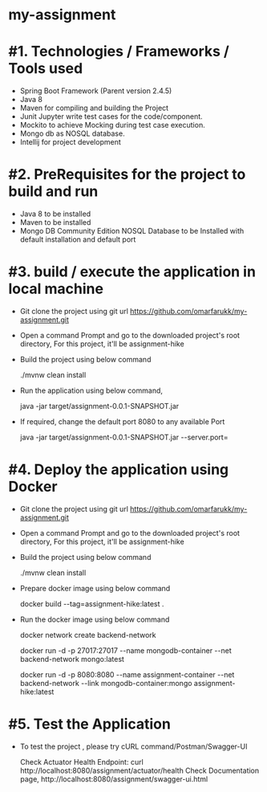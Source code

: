 # my-assignment
#1. Technologies / Frameworks / Tools used
==========================================
* Spring Boot Framework (Parent version 2.4.5)
* Java 8
* Maven for compiling and building the Project
* Junit Jupyter write test cases for the code/component.
* Mockito to achieve Mocking during test case execution.
* Mongo db as NOSQL database.
* Intellij for project development

#2. PreRequisites for the project to build and run
===================================================
* Java 8 to be installed
* Maven to be installed
* Mongo DB Community Edition NOSQL Database to be Installed with default installation and default port

#3. build / execute the application in local machine
===================================================
* Git clone the project using git url https://github.com/omarfarukk/my-assignment.git
* Open a command Prompt and go to the downloaded project's root directory, For this project, it'll be assignment-hike
* Build the project using below command

    ./mvnw clean install

* Run the application using below command, 

    java -jar target/assignment-0.0.1-SNAPSHOT.jar

* If required, change the default port 8080 to any available Port
    
    java -jar target/assignment-0.0.1-SNAPSHOT.jar --server.port=<PORT-NUMBER>

#4. Deploy the application using Docker
========================================
* Git clone the project using git url https://github.com/omarfarukk/my-assignment.git
* Open a command Prompt and go to the downloaded project's root directory, For this project, it'll be assignment-hike
* Build the project using below command

    ./mvnw clean install

* Prepare docker image using below command 

    docker build --tag=assignment-hike:latest .

* Run the docker image using below command
    
    docker network create backend-network

    docker run -d -p 27017:27017 --name mongodb-container --net backend-network  mongo:latest

    docker run -d -p 8080:8080 --name assignment-container --net backend-network --link mongodb-container:mongo assignment-hike:latest


#5. Test the Application
============================
* To test the project , please try cURL command/Postman/Swagger-UI

    Check Actuator Health Endpoint: curl http://localhost:8080/assignment/actuator/health
    Check  Documentation page, http://localhost:8080/assignment/swagger-ui.html




